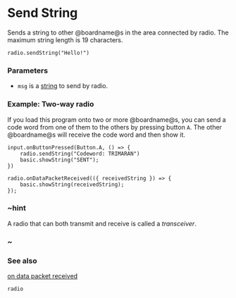 # Send String

Sends a string to other @boardname@s in the area connected by radio. The
maximum string length is 19 characters.

```sig
radio.sendString("Hello!")
```

### Parameters

* `msg` is a [string](/reference/types/string) to send by radio.


### Example: Two-way radio

If you load this program onto two or more @boardname@s, you can send a
code word from one of them to the others by pressing button `A`.  The
other @boardname@s will receive the code word and then show it.

```blocks
input.onButtonPressed(Button.A, () => {
    radio.sendString("Codeword: TRIMARAN")
    basic.showString("SENT");
})

radio.onDataPacketReceived(({ receivedString }) => {
    basic.showString(receivedString);
});
```

### ~hint

A radio that can both transmit and receive is called a _transceiver_.

### ~

### See also

[on data packet received](/reference/radio/on-data-packet-received)

```package
radio
```